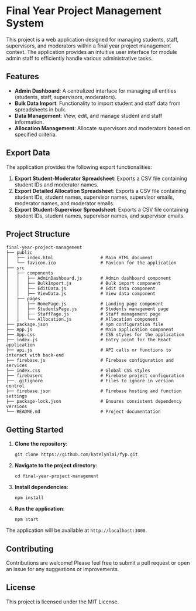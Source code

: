# Final Year Project Management System

This project is a web application designed for managing students, staff, supervisors, and moderators within a final year project management context. The application provides an intuitive user interface for module admin staff to efficiently handle various administrative tasks.

## Features

- **Admin Dashboard**: A centralized interface for managing all entities (students, staff, supervisors, moderators).
- **Bulk Data Import**: Functionality to import student and staff data from spreadsheets in bulk.
- **Data Management**: View, edit, and manage student and staff information.
- **Allocation Management**: Allocate supervisors and moderators based on specified criteria.

## Export Data

The application provides the following export functionalities:

1. **Export Student-Moderator Spreadsheet**: Exports a CSV file containing student IDs and moderator names.
2. **Export Detailed Allocation Spreadsheet**: Exports a CSV file containing student IDs, student names, supervisor names, supervisor emails, moderator names, and moderator emails.
3. **Export Student-Supervisor Spreadsheet**: Exports a CSV file containing student IDs, student names, supervisor names, and supervisor emails.

## Project Structure

```
final-year-project-management
├── public
│   ├── index.html                  # Main HTML document
│   └── favicon.ico                 # Favicon for the application
├── src
│   ├── components
│   │   ├── AdminDashboard.js       # Admin dashboard component
│   │   ├── BulkImport.js           # Bulk import component
│   │   ├── EditData.js             # Edit data component
│   │   ├── ViewData.js             # View data component
│   ├── pages
│   │   ├── HomePage.js             # Landing page component
│   │   ├── StudentsPage.js         # Students management page
│   │   ├── StaffPage.js            # Staff management page
│   │   └── Allocation.js           # Allocation component
├── package.json                    # npm configuration file
├── App.js                          # Main application component
├── App.css                         # CSS styles for the application
├── index.js                        # Entry point for the React application
├── api.js                          # API calls or functions to interact with back-end
├── firebase.js                     # Firebase configuration and services
├── index.css                       # Global CSS styles
├── firebaserc                      # Firebase project configuration
├── .gitignore                      # Files to ignore in version control
├── firebase.json                   # Firebase hosting and function settings
├── package-lock.json               # Ensures consistent dependency versions
└── README.md                       # Project documentation
```

## Getting Started

1. **Clone the repository**:
   ```
   git clone https://github.com/katelynlai/fyp.git
   ```

2. **Navigate to the project directory**:
   ```
   cd final-year-project-management
   ```

3. **Install dependencies**:
   ```
   npm install
   ```

4. **Run the application**:
   ```
   npm start
   ```

The application will be available at `http://localhost:3000`.

## Contributing

Contributions are welcome! Please feel free to submit a pull request or open an issue for any suggestions or improvements.

## License

This project is licensed under the MIT License.

